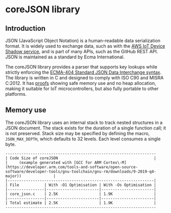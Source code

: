 # coreJSON library<a name="freertos-lib-corejson"></a>

## Introduction<a name="freertos-corejson-introduction"></a>

JSON \(JavaScript Object Notation\) is a human\-readable data serialization format\. It is widely used to exchange data, such as with the [AWS IoT Device Shadow service](https://docs.aws.amazon.com/iot/latest/developerguide/iot-device-shadows.html), and is part of many APIs, such as the GitHub REST API\. JSON is maintained as a standard by Ecma International\.

The coreJSON library provides a parser that supports key lookups while strictly enforcing the [ECMA\-404 Standard JSON Data Interchange syntax](http://www.ecma-international.org/publications/files/ECMA-ST/ECMA-404.pdf)\. The library is written in C and designed to comply with ISO C90 and MISRA C:2012\. It has [proofs](https://www.cprover.org/cbmc/) showing safe memory use and no heap allocation, making it suitable for IoT microcontrollers, but also fully portable to other platforms\.

## Memory use<a name="freertos-corejson-memory"></a>

The coreJSON library uses an internal stack to track nested structures in a JSON document\. The stack exists for the duration of a single function call; it is not preserved\. Stack size may be specified by defining the macro, `JSON_MAX_DEPTH`, which defaults to 32 levels\. Each level consumes a single byte\.

```
------------------------------------------------------------------
| Code Size of coreJSON                                          |
|     (example generated with [GCC for ARM Cortex\-M](https://developer.arm.com/tools-and-software/open-source-software/developer-tools/gnu-toolchain/gnu-rm/downloads/9-2019-q4-major))              |
|----------------------------------------------------------------|
| File           | With -O1 Optimisation | With -Os Optimisation |
|----------------|-----------------------|-----------------------|
| core_json.c    | 2.5K                  | 1.9K                  |
|----------------|-----------------------|-----------------------|
| Total estimate | 2.5K                  | 1.9K                  |
------------------------------------------------------------------
```